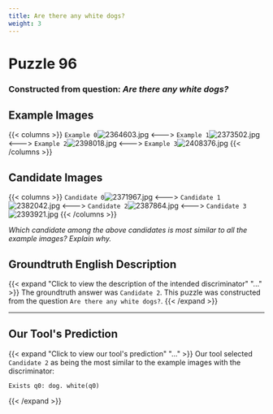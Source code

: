 ```yaml
---
title: Are there any white dogs?
weight: 3
---
```


# Puzzle 96
### Constructed from question: _Are there any white dogs?_


## Example Images
{{< columns >}}
`Example 0`![2364603.jpg](/gqa_images/2364603.jpg)
<--->
`Example 1`![2373502.jpg](/gqa_images/2373502.jpg)
<--->
`Example 2`![2398018.jpg](/gqa_images/2398018.jpg)
<--->
`Example 3`![2408376.jpg](/gqa_images/2408376.jpg)
{{< /columns >}}

## Candidate Images
{{< columns >}}
`Candidate 0`![2371967.jpg](/gqa_images/2371967.jpg)
<--->
`Candidate 1`![2382042.jpg](/gqa_images/2382042.jpg)
<--->
`Candidate 2`![2387864.jpg](/gqa_images/2387864.jpg)
<--->
`Candidate 3`![2393921.jpg](/gqa_images/2393921.jpg)
{{< /columns >}}

*Which candidate among the above candidates is most similar to all the example images? Explain why.*

## Groundtruth English Description

{{< expand "Click to view the description of the intended discriminator" "..." >}}
The groundtruth answer was `Candidate 2`. This puzzle was constructed from the question `Are there any white dogs?`.
{{< /expand >}}

---

## Our Tool's Prediction

{{< expand "Click to view our tool's prediction" "..." >}}
Our tool selected `Candidate 2` as being the most similar to the example images with the discriminator:
```plaintext
Exists q0: dog. white(q0)
```
{{< /expand >}}
